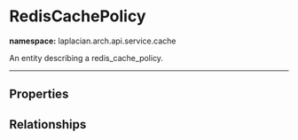 # **RedisCachePolicy**
**namespace:** laplacian.arch.api.service.cache

An entity describing a redis_cache_policy.



---

## Properties

## Relationships